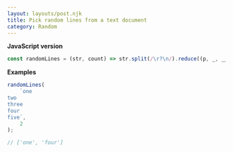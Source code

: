 ```yaml
---
layout: layouts/post.njk
title: Pick random lines from a text document
category: Random
---
```


**JavaScript version**

```js
const randomLines = (str, count) => str.split(/\r?\n/).reduce((p, _, __, arr) => (p[0] < count ? [p[0] + 1, p[1].concat(arr.splice((Math.random() * arr.length) | 0, 1))] : p), [0, []])[1];
```

**Examples**

```js
randomLines(
    `one
two
three
four
five`,
    2
);

// ['one', 'four']
```

